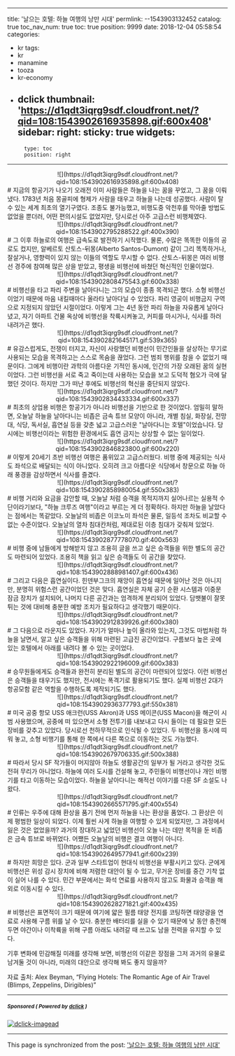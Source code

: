 
---
title: '날으는 호텔: 하늘 여행의 낭만 시대'
permlink: --1543903132452
catalog: true
toc_nav_num: true
toc: true
position: 9999
date: 2018-12-04 05:58:54
categories:
- kr
tags:
- kr
- manamine
- tooza
- kr-economy
- dclick
thumbnail: 'https://d1qdt3iqrg9sdf.cloudfront.net/?qid=108:1543902616935898.gif:600x408'
sidebar:
    right:
        sticky: true
widgets:
    -
        type: toc
        position: right
---


<center>
![](https://d1qdt3iqrg9sdf.cloudfront.net/?qid=108:1543902616935898.gif:600x408)
</center>
#
지금의 항공기가 나오기 오래전 이미 사람들은 하늘을 나는 꿈을 꾸었고, 그 꿈을 이뤄냈다. 1783년 처음 몽골피에 형제가 사람을 태우고 하늘을 나는데 성공했다.  사람이 탈 수 있는 세계 최초의 열기구였다. 조종도 불가능했고, 비행도중 악천후를 막아줄 방법도 없었을 뿐더러, 어떤 편의시설도 없었지만, 당시로선 아주 고급스런 비행체였다.

<center>
![](https://d1qdt3iqrg9sdf.cloudfront.net/?qid=108:1543902795288522.gif:400x390)
</center>
#
그 이후 하늘로의 여행은 급속도로 발전하기 시작했다.  물론, 수많은 똑똑한 이들의 공로도 컸지만, 알베르토 산토스-뒤몽(Alberto Santos-Dumont) 같이 그리 똑똑하거나, 잘살거나, 영향력이 있지 않는 이들의 역할도 무시할 수 없다. 산토스-뒤몽은 여러 비행선 경주에 참여해 많은 상을 받았고, 평생을 비행선에 바쳤던 혁신적인 인물이었다.

<center>
![](https://d1qdt3iqrg9sdf.cloudfront.net/?qid=108:1543902808475543.gif:600x338)
</center>
#
비행선을 타고  파리 주변을 날아다니는 그의 모습이 종종 목격되곤 했다.  소형 비행선이었기 때문에 마음 내킬때마다 올라타 날아다닐 수 있었다. 파리 영공이 비행금지 구역으로 지정되지 않았던 시절이었다.  이렇게 그는 4년 동안 파리 하늘을 자유롭게 날아다녔고,  자기 아파트 건물 옥상에  비행선을 착륙시켜놓고, 커피를 마시거나, 식사를 하러 내려가곤 했다. 

<center>
![](https://d1qdt3iqrg9sdf.cloudfront.net/?qid=108:1543902821645171.gif:539x365)
</center>
#
유감스럽게도, 전쟁이 터지고, 자신이 사랑했던 비행선이 민간인들을 살상하는 무기로 사용되는 모습을 목격하고는 스스로 목숨을 끊었다. 그런 범죄 행위를 참을 수 없었기 때문이다. 그에게 비행이란 과학의 아름다운 기적인 동시에, 인간의 가장 오래된 꿈의 실현이었다.  그런 비행선을 서로 죽고 죽이는데 사용하는 모습을 보고 도덕적 혐오가 극에 달했던 것이다. 하지만 그가 떠난 후에도 비행선의 혁신을 중단되지 않았다.

<center>
![](https://d1qdt3iqrg9sdf.cloudfront.net/?qid=108:1543902834433334.gif:600x337)
</center>
#
 최초의 상업용 비행은 항공기가 아니라 비행선을 기반으로 한 것이었다.  엄밀히 말하면, 오늘날 하늘을 날아다니는 비좁은 금속 튜브 모양이 아니라, 개별 침실, 화장실, 전망대, 식당, 독서실, 흡연실 등을 갖춘 넓고 고급스러운 "날아다니는 호텔"이었습니다. 당시에는 비행선이라는 위험한 환경에서도 흡연 금지는 상상할 수 없는 일이었다.

<center>
![](https://d1qdt3iqrg9sdf.cloudfront.net/?qid=108:1543902846823800.gif:600x220)
</center>
#
이렇게 20세기 초반 비행선 여행은 품위있고 고급스러웠다. 비행 중에 제공되는 식사도 좌석으로 배달되는 식이 아니었다. 오히려 크고 아름다운 식당에서 창문으로 하늘 아래 풍경을 감상하면서 식사를 즐겼다.

<center>
![](https://d1qdt3iqrg9sdf.cloudfront.net/?qid=108:1543902858980054.gif:550x383)
</center>
#
비행 거리와 요금을 감안할 때, 오늘날 처럼 승객을 목적지까지 실어나르는 실용적 수단이라기보다, "하늘 크루즈 여행"이라고 부르는 게 더 정확하다. 하지만 하늘을 날았다는 점에서는 똑같았다. 오늘날의 비좁은 이코노미 좌석은 물론, 일등석 조차도 비교할 수 없는 수준이었다. 오늘날의 열차 침대칸처럼, 제대로된 이층 침대가 갖춰져 있었다.

<center>
![](https://d1qdt3iqrg9sdf.cloudfront.net/?qid=108:1543902877778070.gif:400x563)
</center>
#
비행 중에 남들에게 방해받지 않고 조용히 글을 쓰고 싶은 승객들을 위한 별도의 공간도 마련되어 있었다. 조용히 책을 읽고 싶은 승객들도 이 공간을 찾았다. 

<center>
![](https://d1qdt3iqrg9sdf.cloudfront.net/?qid=108:1543902888981407.gif:600x436)
</center>
#
그리고 다음은 흡연실이다. 힌덴부그크의 재앙이 흡연실 때문에 일어난 것은 아니지만, 분명히 위험스런 공간이었던 것은 맞다.  흡연실은 자체 공기 순환 시스템과 이중문 잠금 장치가 설치되어, 나머지 다른 공간과는 엄격하게 분리되어 있었다. 담뱃불이 잘못 튀는 것에 대비해 충분한 예방 조치가 필요하다고 생각했기 때문이다.

<center>
![](https://d1qdt3iqrg9sdf.cloudfront.net/?qid=108:1543902912839926.gif:600x380)
</center>
#
그 다음으로 라운지도 있었다. 자기가 얼마나 높이 올라와 있는지, 그것도 마법처럼 하늘을 날면서, 알고 싶은 승객들을 위해 마련된 고급진 공간이었다. 구름보다 높은 곳에 있는 호텔에서 아래를 내려다 볼 수 있는 곳이었다.

<center>
![](https://d1qdt3iqrg9sdf.cloudfront.net/?qid=108:1543902922196009.gif:600x383)
</center>
#
승무원들에게도 승객들과 완전히 분리된 별도의 공간이 마련되어 있었다. 이런 비행선은 승객들을 태우기도 했지만, 전시에는 폭격기로 활용되기도 했다. 실제 비행선 2대가 항공모함 같은 역할을 수행하도록 제작되기도 했다.

<center>
![](https://d1qdt3iqrg9sdf.cloudfront.net/?qid=108:1543902936377793.gif:550x381)
</center>
#
미국 공중 항모 USS 애크런(USS Akron)과 USS 메이콘(USS Macon)을 해군이 시범 사용했으며, 공중에 떠 있으면서 소형 전투기를 내보내고 다시 들이는 데 필요한 모든 장비를 갖추고 있었다. 당시로선 천하무적으로 인식될 수 있었다. 두 비행선을 동시에 띠워 놓고, 소형 비행기를 통해 한 쪽에서 다른 쪽으로 이동하는 것도 가능했다.

<center>
![](https://d1qdt3iqrg9sdf.cloudfront.net/?qid=108:1543902679706335.gif:500x388)
</center>
#
따라서 당시 SF 작가들이 머지않아 하늘도 생활공간의 일부가 될 거라고 생각한 것도 전혀 무리가 아니었다. 하늘에 여러 도시를 건설해 놓고, 주민들이 비행선이나 개인 비행기를 타고 이동하는 모습이었다. 하늘을 날아다니는 해적선 이야기를 다룬 SF 소설도 나왔다.

<center>
![](https://d1qdt3iqrg9sdf.cloudfront.net/?qid=108:1543902665571795.gif:400x554)
</center>
#
인류는 우주에 대해 환상을 품기 전에 먼저 하늘을 나는 환상을 품었다. 그 환상은 이제 평범한 일상이 되었다. 이제 훨씬 사게 하늘을 여행할 수 있게 되었지만, 그 과정에서 잃은 것은 없었을까? 과거의 장대하고 넓었던 비행선이 오늘 나는 데만 목적을 둔 비좁은 금속 튜브로 바뀌었다. 어쨌든 오늘날의 비행은 결코 여행이 아니다.

<center>
![](https://d1qdt3iqrg9sdf.cloudfront.net/?qid=108:1543902649577941.gif:600x239)
</center>
#
하지만 희망은 있다. 군과 일부 스타트업이 현대식 비행선을 부활시키고 있다.  군에게 비행선은 위성 감시 장치에 비해 저렴한 대안이 될 수 있고, 무거운 장비를 중간 기착 없이 실어 나를 수 있다. 민간 부문에서는 화석 연료를 사용하지 않고도 화물과 승객을 해외로 이동시킬 수 있다.

<center>
![](https://d1qdt3iqrg9sdf.cloudfront.net/?qid=108:1543902628271821.gif:400x435)
</center>
#
비행선은 표면적이 크기 때문에 여기에  얇은 필름 태양 전지를 코팅하면 태양광을 연료로 사용해 구름 위를 날 수 있다. 충분한 배터리를 실을 수 있기 때문에 낮 동안 충전해 두면 야간이나 이착륙을 위해 구름 아래도 내려갈 때 쓰고도 남을 전력을 유지할 수 있다.  

기후 변화에 민감해질 미래를 생각해 보면, 비행선의 이같은 장점을 그저 과거의 유물로 남겨둘 것이 아니라, 미래의 대안으로 생각해 봐도 좋지 않을까?

자료 출처: Alex Beyman, “Flying Hotels: The Romantic Age of Air Travel (Blimps, Zeppelins, Dirigibles)”

---

#####  <sub> **Sponsored ( Powered by [dclick](https://www.dclick.io) )** </sub>
[![dclick-imagead](https://s3.ap-northeast-2.amazonaws.com/dclick/image/i2015park/1543752094092.jpg)](https://api.dclick.io/v1/c?x=eyJhbGciOiJIUzI1NiIsInR5cCI6IkpXVCJ9.eyJjIjoicGl1cy5waXVzIiwicyI6Ii0tMTU0MzkwMzEzMjQ1MiIsImEiOlsiaS00OCJdLCJ1cmwiOiJodHRwczovL3N0YWdpbmcuYnVzeS5vcmcvQGkyMDE1cGFyay9hbm9sZC1tYW4taW4tbG92ZS1pcy1saWtlLWEtZmxvd2VyLWluLXdpbnRlci0tMTU0MzcxMDY1MjA5OSIsImlhdCI6MTU0MzkwMzEzMiwiZXhwIjoxODU5MjYzMTMyfQ.NMx0-TVTmeZribOpQoj57Pq4CL4qA2OuC-xWeVhaGfs)

- - -

This page is synchronized from the post: ['날으는 호텔: 하늘 여행의 낭만 시대'](https://steemit.com/@pius.pius/--1543903132452)
